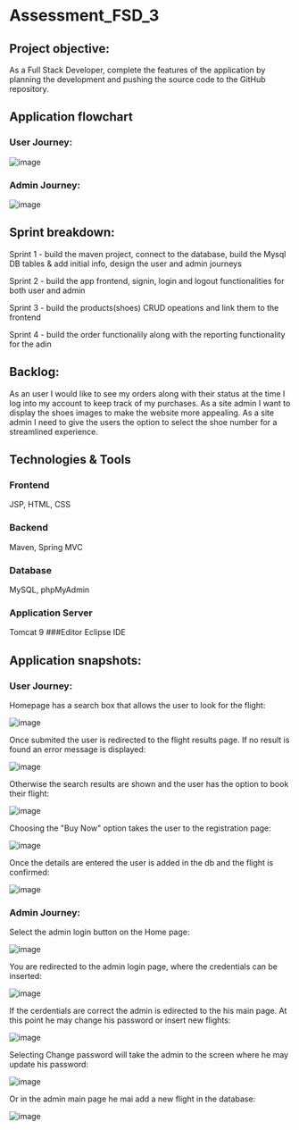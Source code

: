 # Assessment_FSD_3

## Project objective: 
As a Full Stack Developer, complete the features of the application by planning the development and pushing the source code to the GitHub repository. 

## Application flowchart

### User Journey:

![image](https://user-images.githubusercontent.com/122267768/234853283-62d5dd67-9235-4d6c-9311-d4169d08f9f9.png)

### Admin Journey:

![image](https://user-images.githubusercontent.com/122267768/234867633-0d9c1fe4-2b15-44a5-8217-1ec24dd41c92.png)


## Sprint breakdown:
Sprint 1 - build the maven project, connect to the database, build the Mysql DB tables & add initial info, design the user and admin journeys

Sprint 2 - build the app frontend, signin, login and logout functionalities for both user and admin 

Sprint 3 - build the products(shoes) CRUD opeations and link them to the frontend

Sprint 4 - build the order functionalily along with the reporting functionality for the adin

## Backlog:
As an user I would like to see my orders along with their status at the time I log into my account to keep track of my purchases.
As a site admin I want to display the shoes images to make the website more appealing.
As a site admin I need to give the users the option to select the shoe number for a streamlined experience.

## Technologies & Tools
### Frontend 
JSP, HTML, CSS
### Backend 
Maven, Spring MVC
### Database 
MySQL, phpMyAdmin
### Application Server 
Tomcat 9
###Editor
Eclipse IDE

## Application snapshots:
### User Journey:
Homepage has a search box that allows the user to look for the flight:

![image](https://user-images.githubusercontent.com/122267768/234858786-f1233188-c3f4-4ecd-9b5b-9c644dc8a899.png)

Once submited the user is redirected to the flight results page. If no result is found an error message is displayed:

![image](https://user-images.githubusercontent.com/122267768/234860580-2dbf664a-9d89-4c26-9874-0b58fe14a8fd.png)

Otherwise the search results are shown and the user has the option to book their flight:

![image](https://user-images.githubusercontent.com/122267768/234860747-04ac337f-e687-44f4-827e-a24b9472e703.png)

Choosing the "Buy Now" option takes the user to the registration page:

![image](https://user-images.githubusercontent.com/122267768/234861778-fd16506e-b63a-4d6c-b840-20a4f049fbe4.png)

Once the details are entered the user is added in the db and the flight is confirmed:

![image](https://user-images.githubusercontent.com/122267768/234862049-6f55bf6d-9665-4ea7-8f31-9881aa8a850a.png)


### Admin Journey:

Select the admin login button on the Home page:

![image](https://user-images.githubusercontent.com/122267768/234865137-085032ab-2985-4933-9449-809c7d3b230b.png)

You are redirected to the admin login page, where the credentials can be inserted:

![image](https://user-images.githubusercontent.com/122267768/234865988-ca0a590f-07c5-48d5-aae8-61d59c31bb83.png)

If the cerdentials are correct the admin is edirected to the his main page. At this point he may change his password or insert new flights:

![image](https://user-images.githubusercontent.com/122267768/234866513-35c6c903-8be1-412c-b762-b94b837338bc.png)

Selecting Change password will take the admin to the screen where he may update his password:

![image](https://user-images.githubusercontent.com/122267768/234868114-16e526df-815e-4ac6-9879-8869702fd490.png)

Or in the admin main page he mai add a new flight in the database:

![image](https://user-images.githubusercontent.com/122267768/234868470-6a20a001-2a30-432f-afb8-6a30b2bf4b1b.png)


